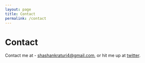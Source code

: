 ```yaml
---
layout: page
title: Contact
permalink: /contact
---
```


# Contact

Contact me at - [shashankraturi4@gmail.com](mailto:shashankraturi4@gmail.com), or hit me up at [twitter](https://twitter.com/essaarre).